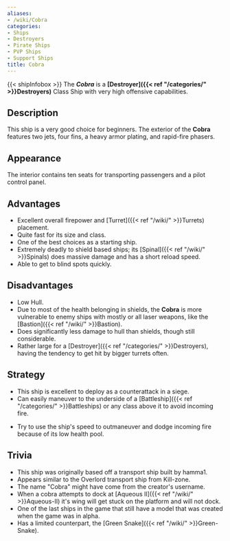 ```yaml
---
aliases:
- /wiki/Cobra
categories:
- Ships
- Destroyers
- Pirate Ships
- PVP Ships
- Support Ships
title: Cobra
---
```


{{< shipInfobox >}} The **_Cobra_** is a **[Destroyer]({{< ref "/categories/" >}}Destroyers)** Class Ship with very high offensive capabilities. 

## Description

This ship is a very good choice for beginners. The exterior of the **Cobra** features two jets, four fins, a heavy armor plating, and rapid-fire phasers.

## Appearance

The interior contains ten seats for transporting passengers and a pilot control panel.

## Advantages

- Excellent overall firepower and [Turret]({{< ref "/wiki/" >}}Turrets) placement.
- Quite fast for its size and class.
- One of the best choices as a starting ship.
- Extremely deadly to shield based ships; its [Spinal]({{< ref "/wiki/" >}}Spinals) does massive damage and has a short reload speed.
- Able to get to blind spots quickly.

## Disadvantages

- Low Hull.
- Due to most of the health belonging in shields, the **Cobra** is more vulnerable to enemy ships with mostly or all laser weapons, like the [Bastion]({{< ref "/wiki/" >}}Bastion).
- Does significantly less damage to hull than shields, though still considerable.
- Rather large for a [Destroyer]({{< ref "/categories/" >}}Destroyers), having the tendency to get hit by bigger turrets often.

## Strategy

- This ship is excellent to deploy as a counterattack in a siege.
- Can easily maneuver to the underside of a [Battleship]({{< ref "/categories/" >}}Battleships) or any class above it to avoid incoming fire.

<!-- -->

- Try to use the ship's speed to outmaneuver and dodge incoming fire because of its low health pool.

## Trivia

- This ship was originally based off a transport ship built by hamma1.
- Appears similar to the Overlord transport ship from Kill-zone.
- The name "Cobra" might have come from the creator's username.
- When a cobra attempts to dock at [Aqueous II]({{< ref "/wiki/" >}}Aqueous-II) it's wing will get stuck on the platform and will not dock.
- One of the last ships in the game that still have a model that was created when the game was in alpha.
- Has a limited counterpart, the [Green Snake]({{< ref "/wiki/" >}}Green-Snake).